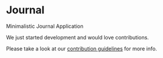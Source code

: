 # Journal

Minimalistic Journal Application

We just started development and would love contributions.

Please take a look at our [contribution guidelines](./CONTRIBUTING.md) for more info.

